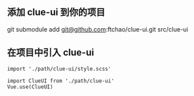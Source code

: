 

## 添加 clue-ui 到你的项目
  git submodule add git@github.com:ftchao/clue-ui.git src/clue-ui

## 在项目中引入 clue-ui
```
import './path/clue-ui/style.scss'

import ClueUI from './path/clue-ui'
Vue.use(ClueUI)
```
